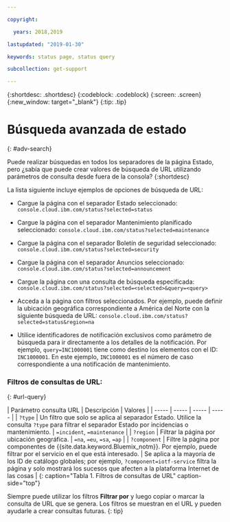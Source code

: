 ```yaml
---

copyright:

  years: 2018,2019

lastupdated: "2019-01-30"

keywords: status page, status query

subcollection: get-support

---
```


{:shortdesc: .shortdesc}
{:codeblock: .codeblock}
{:screen: .screen}
{:new_window: target="_blank"}
{:tip: .tip}

# Búsqueda avanzada de estado
{: #adv-search}

Puede realizar búsquedas en todos los separadores de la página Estado, pero ¿sabía que puede crear valores de búsqueda de URL utilizando parámetros de consulta desde fuera de la consola?
{:shortdesc}

La lista siguiente incluye ejemplos de opciones de búsqueda de URL:

* Cargue la página con el separador Estado seleccionado: `console.cloud.ibm.com/status?selected=status`
* Cargue la página con el separador Mantenimiento planificado seleccionado: `console.cloud.ibm.com/status?selected=maintenance`
* Cargue la página con el separador Boletín de seguridad seleccionado: `console.cloud.ibm.com/status?selected=security`
* Cargue la página con el separador Anuncios seleccionado: `console.cloud.ibm.com/status?selected=announcement`
* Cargue la página con una consulta de búsqueda especificada: `console.cloud.ibm.com/status?selected=<selected>&query=<query>`
* Acceda a la página con filtros seleccionados. Por ejemplo, puede definir la ubicación geográfica correspondiente a América del Norte con la siguiente búsqueda de URL: `console.cloud.ibm.com/status?selected=status&region=na`

* Utilice identificadores de notificación exclusivos como parámetro de búsqueda para ir directamente a los detalles de la notificación.  Por ejemplo, `query=INC1000001` tiene como destino los elementos con el ID: `INC1000001`. En este ejemplo, `INC1000001` es el número de caso correspondiente a una notificación de mantenimiento.

### Filtros de consultas de URL:
{: #url-query}

| Parámetro consulta URL | Descripción | Valores |
| ----- | ----- | ----- | ----- |
| `?type` | Un filtro que solo se aplica al separador Estado. Utilice la consulta `?type` para filtrar el separador Estado por incidencias o mantenimiento. | `=incident`, `=maintenance` |
| `?region` | Filtrar la página por ubicación geográfica.  | `=na`, `=eu`, `=sa`, `=ap` |
| `?component` | Filtre la página por componentes de {{site.data.keyword.Bluemix_notm}}. Por ejemplo, puede filtrar por el servicio en el que está interesado. | Se aplica a la mayoría de los ID de catálogo globales; por ejemplo, `?component=iotf-service`
filtra la página y solo mostrará los sucesos que afecten a la plataforma Internet de las cosas  |
{: caption="Tabla 1. Filtros de consultas de URL" caption-side="top"}

Siempre puede utilizar los filtros **Filtrar por** y luego copiar o marcar la consulta de URL que se genera. Los filtros se muestran en el URL y pueden ayudarle a crear consultas futuras.
{: tip}
